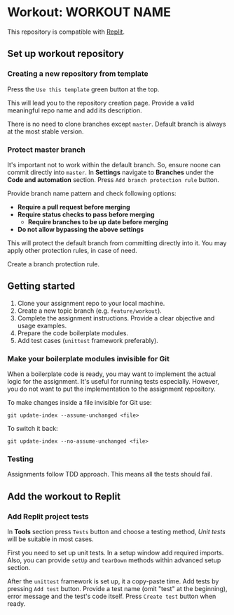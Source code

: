 [//]: # (TODO: update workout name)
# Workout: WORKOUT NAME

This repository is compatible with [Replit](https://replit.com/).

## Set up workout repository

### Creating a new repository from template

Press the `Use this template` green button at the top.

This will lead you to the repository creation page.
Provide a valid meaningful repo name and add its description.

There is no need to clone branches except `master`. Default branch is always at
the most stable version.

### Protect master branch

It's important not to work within the default branch. So, ensure noone can
commit directly into `master`. In **Settings** navigate to **Branches** under
the **Code and automation** section. Press `Add branch protection rule` button.

Provide branch name pattern and check following options:

- **Require a pull request before merging**
- **Require status checks to pass before merging**
    - **Require branches to be up date before merging**
- **Do not allow bypassing the above settings**

This will protect the default branch from committing directly into it.
You may apply other protection rules, in case of need.

Create a branch protection rule.

## Getting started

1. Clone your assignment repo to your local machine.
2. Create a new topic branch (e.g. `feature/workout`).
3. Complete the assignment instructions. Provide a clear objective and usage
   examples.
4. Prepare the code boilerplate modules.
5. Add test cases (`unittest` framework preferably).

### Make your boilerplate modules invisible for Git

When a boilerplate code is ready, you may want to implement the actual logic
for the assignment. It's useful for running tests especially. However, you do
not want to put the implementation to the assignment repository.

To make changes inside a file invisible for Git use:

```shell
git update-index --assume-unchanged <file>
```

To switch it back:

```shell
git update-index --no-assume-unchanged <file>
```

### Testing

Assignments follow TDD approach. This means all the tests should fail.

## Add the workout to Replit

[//]: # (TODO: complete the section)

### Add Replit project tests

In **Tools** section press `Tests` button and choose a testing method,
*Unit tests* will be suitable in most cases.

First you need to set up unit tests. In a setup window add required imports.
Also, you can provide `setUp` and `tearDown` methods within advanced setup
section.

After the `unittest` framework is set up, it a copy-paste time. Add tests by
pressing `Add test` button. Provide a test name (omit "test" at the beginning),
error message and the test's code itself.
Press `Create test` button when ready.
